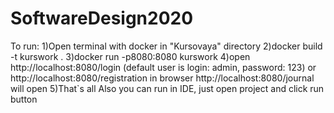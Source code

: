 # SoftwareDesign2020
To run:
1)Open terminal with docker in "Kursovaya" directory
2)docker build -t kurswork .
3)docker run -p8080:8080 kurswork
4)open http://localhost:8080/login (default user is login: admin, password: 123) or http://localhost:8080/registration in browser
http://localhost:8080/journal will open
5)That`s all
Also you can run in IDE, just open project and click run button


